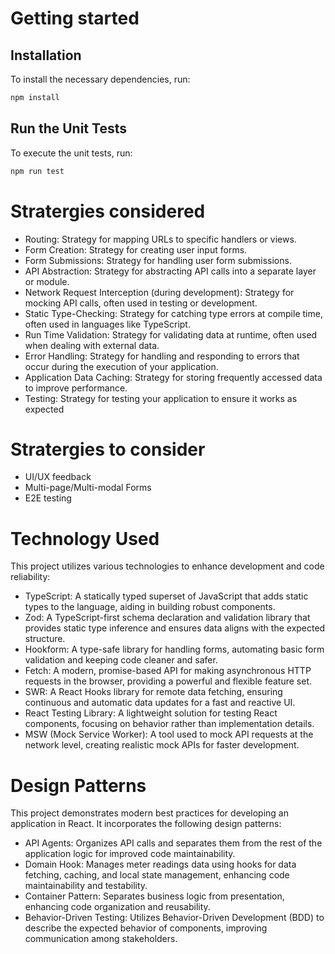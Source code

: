 # Getting started

## Installation
To install the necessary dependencies, run:
```bash
npm install
```
## Run the Unit Tests
To execute the unit tests, run:
```bash
npm run test
```

# Stratergies considered
- Routing: Strategy for mapping URLs to specific handlers or views.
- Form Creation: Strategy for creating user input forms.
- Form Submissions: Strategy for handling user form submissions.
- API Abstraction: Strategy for abstracting API calls into a separate layer or module.
- Network Request Interception (during development): Strategy for mocking API calls, often used in testing or development.
- Static Type-Checking: Strategy for catching type errors at compile time, often used in languages like TypeScript.
- Run Time Validation: Strategy for validating data at runtime, often used when dealing with external data.
- Error Handling: Strategy for handling and responding to errors that occur during the execution of your application.
- Application Data Caching: Strategy for storing frequently accessed data to improve performance.
- Testing: Strategy for testing your application to ensure it works as expected

# Stratergies to consider
- UI/UX feedback
- Multi-page/Multi-modal Forms
- E2E testing

# Technology Used
This project utilizes various technologies to enhance development and code reliability:
- TypeScript: A statically typed superset of JavaScript that adds static types to the language, aiding in building robust components.
- Zod: A TypeScript-first schema declaration and validation library that provides static type inference and ensures data aligns with the expected structure.
- Hookform: A type-safe library for handling forms, automating basic form validation and keeping code cleaner and safer.
- Fetch: A modern, promise-based API for making asynchronous HTTP requests in the browser, providing a powerful and flexible feature set.
- SWR: A React Hooks library for remote data fetching, ensuring continuous and automatic data updates for a fast and reactive UI.
- React Testing Library: A lightweight solution for testing React components, focusing on behavior rather than implementation details.
- MSW (Mock Service Worker): A tool used to mock API requests at the network level, creating realistic mock APIs for faster development.

# Design Patterns
This project demonstrates modern best practices for developing an application in React. It incorporates the following design patterns:
- API Agents: Organizes API calls and separates them from the rest of the application logic for improved code maintainability.
- Domain Hook: Manages meter readings data using hooks for data fetching, caching, and local state management, enhancing code maintainability and testability.
- Container Pattern: Separates business logic from presentation, enhancing code organization and reusability.
- Behavior-Driven Testing: Utilizes Behavior-Driven Development (BDD) to describe the expected behavior of components, improving communication among stakeholders.